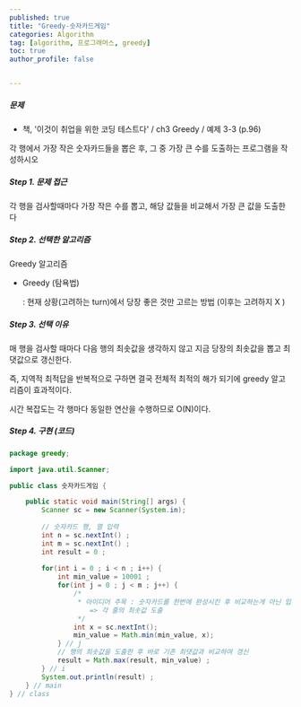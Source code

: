 ```yaml
---
published: true
title: "Greedy-숫자카드게임" 
categories: Algorithm 
tag: [algorithm, 프로그래머스, greedy] 
toc: true
author_profile: false 


---
```




##### 문제 

- 책, '이것이 취업을 위한 코딩 테스트다' / ch3 Greedy / 예제 3-3 (p.96)

각 행에서 가장 작은 숫자카드들을 뽑은 후, 그 중 가장 큰 수를 도출하는 프로그램을 작성하시오 



##### Step 1. 문제 접근 

각 행을 검사할때마다 가장 작은 수를 뽑고, 해당 값들을 비교해서 가장 큰 값을 도출한다 



##### Step 2. 선택한 알고리즘 

Greedy 알고리즘 

- Greedy (탐욕법)

  : 현재 상황(고려하는 turn)에서 당장 좋은 것만 고르는 방법 (이후는 고려하지 X )



##### Step 3. 선택 이유 

매 행을 검사할 때마다 다음 행의 최솟값을 생각하지 않고 지금 당장의 최솟값을 뽑고 최댓값으로 갱신한다. 

즉, 지역적 최적답을 반복적으로 구하면 결국 전체적 최적의 해가 되기에 greedy 알고리즘이 효과적이다. 

시간 복잡도는 각 행마다 동일한 연산을 수행하므로 O(N)이다. 



##### Step 4. 구현 (코드)

```java
package greedy;

import java.util.Scanner;

public class 숫자카드게임 {

	public static void main(String[] args) {
		Scanner sc = new Scanner(System.in); 
		
		// 숫자카드 행, 열 입력  
		int n = sc.nextInt() ; 
		int m = sc.nextInt() ;
		int result = 0 ; 
		
		for(int i = 0 ; i < n ; i++) {
			int min_value = 10001 ; 
			for(int j = 0 ; j < m ; j++) {
				/*
				 * 아이디어 주목 : 숫자카드를 한번에 완성시킨 후 비교하는게 아닌 입려 받으면서 최솟값 갱신   
				 	=> 각 줄의 최솟값 도출 
				 */
				int x = sc.nextInt(); 
				min_value = Math.min(min_value, x); 
			} // j 
			// 행의 최솟값을 도출한 후 바로 기존 최댓값과 비교하여 갱신 
			result = Math.max(result, min_value) ; 
		} // i 
		System.out.println(result) ; 
	} // main 
} // class 

```

